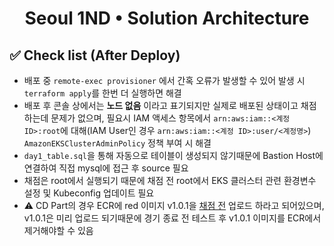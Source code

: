 <h1 align="center">Seoul 1ND • Solution Architecture</h1>

## ✅ Check list (After Deploy)
- 배포 중 `remote-exec provisioner` 에서 간혹 오류가 발생할 수 있어 발생 시 `terraform apply`를 한번 더 실행하면 해결
- 배포 후 콘솔 상에서는 **노드 없음** 이라고 표기되지만 실제로 배포된 상태이고 채점하는데 문제가 없으며, 필요시 IAM 액세스 항목에서 `arn:aws:iam::<계정 ID>:root`에 대해(IAM User인 경우 `arn:aws:iam::<계정 ID>:user/<계정명>`) `AmazonEKSClusterAdminPolicy` 정책 부여 시 해결
 - `day1_table.sql`을 통해 자동으로 테이블이 생성되지 않기때문에 Bastion Host에 연결하여 직접 mysql에 접근 후 source 필요
- 채점은 root에서 실행되기 때문에 채점 전 root에서 EKS 클러스터 관련 환경변수 설정 및 Kubeconfig 업데이트 필요
- ⚠️ CD Part의 경우 ECR에 red 이미지 v1.0.1을 <u>채점 전</u> 업로드 하라고 되어있으며, v1.0.1은 미리 업로드 되기때문에 경기 종료 전 테스트 후 v1.0.1 이미지를 ECR에서 제거해야할 수 있음